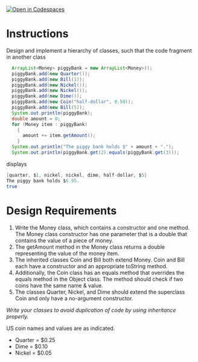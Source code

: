 [![Open in Codespaces](https://classroom.github.com/assets/launch-codespace-2972f46106e565e64193e422d61a12cf1da4916b45550586e14ef0a7c637dd04.svg)](https://classroom.github.com/open-in-codespaces?assignment_repo_id=19218226)
# Instructions

Design and implement a hierarchy of classes, such that the code fragment in another class
```java
  ArrayList<Money> piggyBank = new ArrayList<Money>();
  piggyBank.add(new Quarter());
  piggyBank.add(new Bill(1));
  piggyBank.add(new Nickel());
  piggyBank.add(new Nickel());
  piggyBank.add(new Dime());
  piggyBank.add(new Coin("half-dollar", 0.50));
  piggyBank.add(new Bill(5));
  System.out.println(piggyBank);
  double amount = 0;
  for (Money item : piggyBank)
    {
      amount += item.getAmount();
    }
  System.out.println("The piggy bank holds $" + amount + ".");
  System.out.println(piggyBank.get(2).equals(piggyBank.get(3)));
```

displays
```java
[quarter, $1, nickel, nickel, dime, half-dollar, $5]
The piggy bank holds $6.95.
true
```
# Design Requirements
1. Write the Money class, which contains a constructor and one method. The Money class constructor has one parameter that is a double that contains the value of a piece of money.
2. The getAmount method in the Money class returns a double representing the value of the money item.
3. The inherited classes Coin and Bill both extend Money. Coin and Bill each have a constructor and an appropriate toString method.
4. Additionally, the Coin class has an equals method that overrides the equals method in the Object class. The method should check if two coins have the same name & value.
5. The classes Quarter, Nickel, and Dime should extend the superclass Coin and only have a no-argument constructor.


_Write your classes to avoid duplication of code by using inheritance
properly._


US coin names and values are as indicated.
* Quarter = $0.25
* Dime = $0.10
* Nickel = $0.05

  
